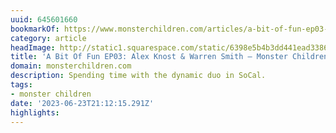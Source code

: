 ```yaml
---
uuid: 645601660
bookmarkOf: https://www.monsterchildren.com/articles/a-bit-of-fun-ep03-alex-knost-warren-smith
category: article
headImage: http://static1.squarespace.com/static/6398e5b4b3dd441ead33860a/6398e815f2eabd0b458bc856/6407c036179a144486355ef3/1682359136028/WhiteClaw_WarrenAlex_Allan_03-1920x1281.jpg?format=1500w
title: 'A Bit Of Fun EP03: Alex Knost & Warren Smith — Monster Children'
domain: monsterchildren.com
description: Spending time with the dynamic duo in SoCal.
tags:
- monster children
date: '2023-06-23T21:12:15.291Z'
highlights: 
---
```



